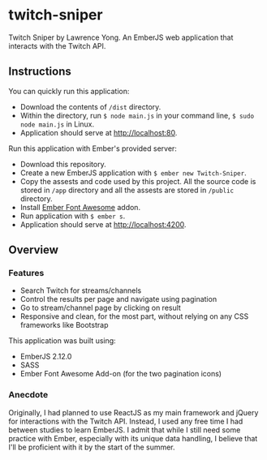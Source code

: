 # twitch-sniper

Twitch Sniper by Lawrence Yong.
An EmberJS web application that interacts with the Twitch API.

## Instructions

You can quickly run this application:
* Download the contents of `/dist` directory.
* Within the directory, run `$ node main.js` in your command line, `$ sudo node main.js` in Linux.
* Application should serve at [http://localhost:80](http://localhost:80).

Run this application with Ember's provided server:
* Download this repository. 
* Create a new EmberJS application with `$ ember new Twitch-Sniper`.
* Copy the assests and code used by this project. All the source code is stored in `/app` directory and all the assests are stored in `/public` directory.
* Install [Ember Font Awesome](https://www.npmjs.com/package/ember-font-awesome) addon.
* Run application with `$ ember s`.
* Application should serve at [http://localhost:4200](http://localhost:4200).

## Overview

### Features
* Search Twitch for streams/channels
* Control the results per page and navigate using pagination
* Go to stream/channel page by clicking on result
* Responsive and clean, for the most part, without relying on any CSS frameworks like Bootstrap

This application was built using:
* EmberJS 2.12.0
* SASS
* Ember Font Awesome Add-on (for the two pagination icons)

### Anecdote
Originally, I had planned to use ReactJS as my main framework and jQuery for interactions with the Twitch API.
Instead, I used any free time I had between studies to learn EmberJS. I admit that while I still need some practice
with Ember, especially with its unique data handling, I believe that I'll be proficient with it by the start of the summer.